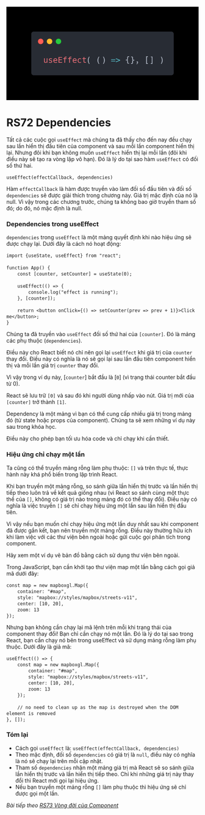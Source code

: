 ![Create-HTML-1](images/effect.webp) 

# RS72 Dependencies

Tất cả các cuộc gọi `useEffect` mà chúng ta đã thấy cho đến nay đều chạy sau lần hiển thị đầu tiên của component và sau mỗi lần component hiển thị lại. Nhưng đôi khi bạn không muốn `useEffect` hiển thị lại mỗi lần (đôi khi điều này sẽ tạo ra vòng lặp vô hạn). Đó là lý do tại sao hàm `useEffect` có đối số thứ hai.

```
useEffect(effectCallback, dependencies)
```

Hàm `effectCallback` là hàm được truyền vào làm đối số đầu tiên và đối số `dependencies` sẽ được giải thích trong chương này. Giá trị mặc định của nó là null. Vì vậy trong các chương trước, chúng ta không bao giờ truyền tham số đó; do đó, nó mặc định là null.

### Dependencies trong useEffect

`dependencies` trong `useEffect` là một mảng quyết định khi nào hiệu ứng sẽ được chạy lại. Dưới đây là cách nó hoạt động:

```
import {useState, useEffect} from "react";

function App() {
    const [counter, setCounter] = useState(0);

    useEffect(() => {
        console.log("effect is running");
    }, [counter]);

    return <button onClick={() => setCounter(prev => prev + 1)}>Click me</button>;
}
```

Chúng ta đã truyền vào `useEffect` đối số thứ hai của `[counter]`. Đó là mảng các phụ thuộc (`dependencies`).

Điều này cho React biết nó chỉ nên gọi lại `useEffect` khi giá trị của `counter` thay đổi. Điều này có nghĩa là nó sẽ gọi lại sau lần đầu tiên component hiển thị và mỗi lần giá trị `counter` thay đổi.

Vì vậy trong ví dụ này, [`counter`] bắt đầu là [`0`] (vì trạng thái counter bắt đầu từ 0).

React sẽ lưu trữ `[0]` và sau đó khi người dùng nhấp vào nút. Giá trị mới của `[counter]` trở thành `[1]`.

Dependency là một mảng vì bạn có thể cung cấp nhiều giá trị trong mảng đó (từ state hoặc props của component). Chúng ta sẽ xem những ví dụ này sau trong khóa học.

Điều này cho phép bạn tối ưu hóa code và chỉ chạy khi cần thiết.

### Hiệu ứng chỉ chạy một lần

Ta cũng có thể truyền mảng rỗng làm phụ thuộc: `[]` và trên thực tế, thực hành này khá phổ biến trong lập trình React.

Khi bạn truyền một mảng rỗng, so sánh giữa lần hiển thị trước và lần hiển thị tiếp theo luôn trả về kết quả giống nhau (vì React so sánh cùng một thực thể của `[]`, không có giá trị nào trong mảng đó có thể thay đổi). Điều này có nghĩa là việc truyền `[]` sẽ chỉ chạy hiệu ứng một lần sau lần hiển thị đầu tiên.

Vì vậy nếu bạn muốn chỉ chạy hiệu ứng một lần duy nhất sau khi component đã được gắn kết, bạn nên truyền một mảng rỗng. Điều này thường hữu ích khi làm việc với các thư viện bên ngoài hoặc gửi cuộc gọi phân tích trong component.

Hãy xem một ví dụ vẽ bản đồ bằng cách sử dụng thư viện bên ngoài.

Trong JavaScript, bạn cần khởi tạo thư viện map một lần bằng cách gọi giả mã dưới đây:

```
const map = new mapboxgl.Map({
    container: "#map",
    style: "mapbox://styles/mapbox/streets-v11",
    center: [10, 20],
    zoom: 13
});
```

Nhưng bạn không cần chạy lại mã lệnh trên mỗi khi trạng thái của component thay đổi! Bạn chỉ cần chạy nó một lần. Đó là lý do tại sao trong React, bạn cần chạy nó bên trong useEffect và sử dụng mảng rỗng làm phụ thuộc. Dưới đây là giả mã:

```
useEffect(() => {
    const map = new mapboxgl.Map({
        container: "#map",
        style: "mapbox://styles/mapbox/streets-v11",
        center: [10, 20],
        zoom: 13
    });

    // no need to clean up as the map is destroyed when the DOM element is removed 
}, []);
```

### Tóm lại

- Cách gọi `useEffect` là: `useEffect(effectCallback, dependencies)`
- Theo mặc định, đối số `dependencies` có giá trị là `null`, điều này có nghĩa là nó sẽ chạy lại trên mỗi cập nhật.
- Tham số `dependencies` nhận một mảng giá trị mà React sẽ so sánh giữa lần hiển thị trước và lần hiển thị tiếp theo. Chỉ khi những giá trị này thay đổi thì React mới gọi lại hiệu ứng.
- Nếu bạn truyền một mảng rỗng `[]` làm phụ thuộc thì hiệu ứng sẽ chỉ được gọi một lần.

*Bài tiếp theo [RS73 Vòng đời của Component](/lesson/session/session_073_lifecycle.md)*